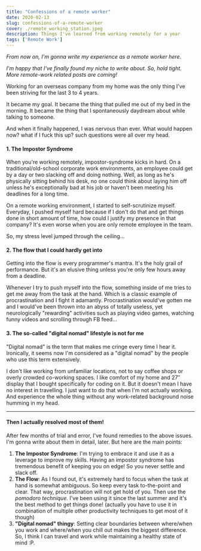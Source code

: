 ```yaml
---
title: "Confessions of a remote worker"
date: 2020-02-13
slug: confessions-of-a-remote-worker
cover: ./remote_working_station.jpeg
description: Things I've learned from working remotely for a year
tags: ['Remote Work']
---
```


_From now on, I'm gonna write my experience as a remote worker here._

_I'm happy that I've finally found my niche to write about. So, hold tight. More remote-work related posts are coming!_

Working for an overseas company from my home was the only thing I've been striving for the last 3 to 4 years.

It became my goal. It became the thing that pulled me out of my bed in the morning. It became the thing that I spontaneously daydream about while talking to someone.

And when it finally happened, I was nervous than ever. What would happen now? what if I fuck this up? such questions were all over my head.

#### **1\. The Impostor Syndrome**

When you're working remotely, impostor-syndrome kicks in hard. On a traditional/old-school corporate work environments, an employee could get by a day or two slacking off and doing nothing. Well, as long as he's physically sitting behind his desk, no one could think about laying him off unless he's exceptionally bad at his job or haven't been meeting his deadlines for a long time.

On a remote working environment, I started to self-scrutinize myself. Everyday, I pushed myself hard because if I don't do that and get things done in short amount of time, how could I justify my presence in that company? It's even worse when you are only remote employee in the team.

So, my stress level jumped through the ceiling...

#### 2. **The flow that I could hardly get into**

Getting into the flow is every programmer's mantra. It's the holy grail of performance. But it's an elusive thing unless you're only few hours away from a deadline.

Whenever I try to push myself into the flow, something inside of me tries to get me away from the task at the hand. Which is a classic example of procrastination and I fight it adamantly. Procrastination would've gotten me and I would've been thrown into an abyss of totally useless, yet neurologically "rewarding" activities such as playing video games, watching funny videos and scrolling through FB feed...

#### **3\. The so-called "digital nomad" lifestyle is not for me**

"Digital nomad" is the term that makes me cringe every time I hear it. Ironically, it seems now I'm considered as a "digital nomad" by the people who use this term extensively.

I don't like working from unfamiliar locations, not to say coffee shops or overly crowded co-working spaces. I like comfort of my home and 27″ display that I bought specifically for coding on it. But it doesn't mean I have no interest in travelling. I just want to do that when I'm not actually working. And experience the whole thing without any work-related background noise humming in my head.

* * *

#### Then I actually resolved most of them!

After few months of trial and error, I've found remedies to the above issues. I'm gonna write about them in detail, later. But here are the main points:

1.  **The Impostor Syndrome**: I'm trying to embrace it and use it as a leverage to improve my skills. Having an impostor syndrome has tremendous benefit of keeping you on edge! So you never settle and slack off.
2.  **The Flow**: As I found out, it's extremely hard to focus when the task at hand is somewhat ambiguous. So keep every task to-the-point and clear. That way, procrastination will not get hold of you. Then use the _pomodoro technique._ I've been using it since the last summer and it's the best method to get things done! (actually you have to use it in combination of multiple other productivity techniques to get most of it though)
3.  **"Digital nomad" thingy**: Setting clear boundaries between where/when you work and where/when you chill out makes the biggest difference. So, I think I can travel and work while maintaining a healthy state of mind :P.